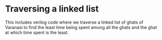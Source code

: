 # Traversing a linked list
 This includes verilog code where we traverse a linked list of ghats of Varanasi to find the least time being spent among all the ghats and the ghat at which time spent is the least.
